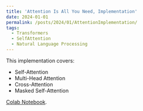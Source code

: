 ```yaml
---
title: 'Attention Is All You Need, Implementation'
date: 2024-01-01
permalink: /posts/2024/01/AttentionImplementation/
tags:
  - Transformers
  - SelfAttention
  - Natural Language Processing 
---
```

This implementation covers:
* Self-Attention
* Multi-Head Attention
* Cross-Attention
* Masked Self-Attention
  
[Colab Notebook](https://colab.research.google.com/drive/1N0ztPudXeeRgo_wzhKAiL1VAe4ywpUrn?usp=sharing).
 
